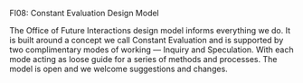 FI08: Constant Evaluation Design Model

The Office of Future Interactions design model informs everything we do. It is built around a concept we call Constant Evaluation and is supported by two complimentary modes of working — Inquiry and Speculation. With each mode acting as loose guide for a series of methods and processes. The model is open and we welcome suggestions and changes.

